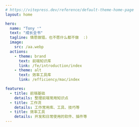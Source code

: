 ```yaml
---
# https://vitepress.dev/reference/default-theme-home-page
layout: home

hero:
  name: "Tony ⁺"
  text: "成长全书"
  tagline: 情愿做错，也不愿什么都不做  :)
  image:
    src: /aa.webp
  actions:
    - theme: brand
      text: 前端知识库
      link: /fe/introduction/index
    - theme: alt
      text: 效率工具库
      link: /efficiency/mac/index

features:
  - title: 前端基础
    details: 整理前端常用知识点
  - title: 工作流
    details: 工作常用库、工具、技巧等
  - title: 效率工具
    details: 开发和日常使用的软件、插件等
---
```


